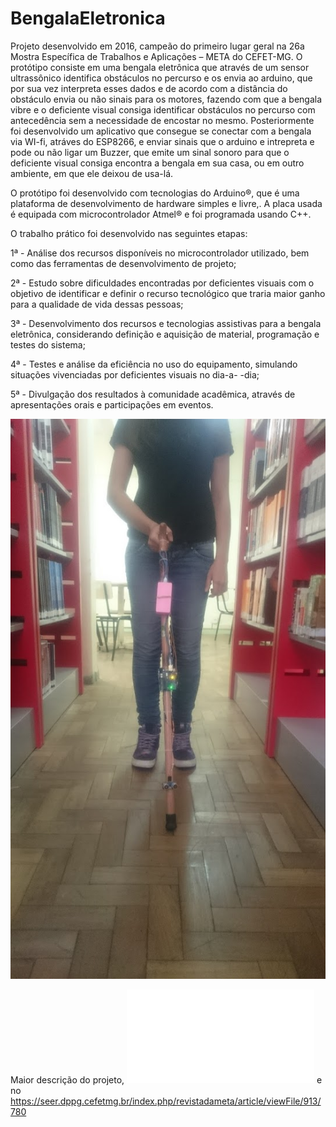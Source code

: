 # BengalaEletronica

Projeto desenvolvido em 2016, campeão do primeiro lugar geral na 26a Mostra Específica de Trabalhos e
Aplicações – META do CEFET-MG. O protótipo consiste em uma bengala eletrônica que através de um sensor ultrassônico identifica obstáculos no percurso e os envia ao arduino,
que por sua vez interpreta esses dados e de acordo com a distância do obstáculo envia ou não sinais para os motores, fazendo com que a bengala vibre e o deficiente visual
consiga identificar obstáculos no percurso com antecedência sem a necessidade de encostar no mesmo. Posteriormente foi desenvolvido um aplicativo que consegue se conectar com a 
bengala via WI-fi, atráves do ESP8266, e enviar sinais que o arduino e intrepreta e pode ou não ligar um Buzzer, que emite um sinal sonoro para que o deficiente visual consiga encontra a bengala em sua casa, ou em outro ambiente, em que ele deixou de usa-lá.

O protótipo foi desenvolvido com tecnologias do Arduino®, que é
uma plataforma de desenvolvimento de hardware simples e livre,. A placa usada é
equipada com microcontrolador Atmel® e foi programada usando C++.


O trabalho prático foi desenvolvido nas seguintes etapas: 

1ª - Análise
dos recursos disponíveis no microcontrolador utilizado, bem como
das ferramentas de desenvolvimento de projeto; 

2ª - Estudo sobre
dificuldades encontradas por deficientes visuais com o objetivo de
identificar e definir o recurso tecnológico que traria maior ganho
para a qualidade de vida dessas pessoas;

3ª - Desenvolvimento dos
recursos e tecnologias assistivas para a bengala eletrônica, considerando definição e aquisição de material, programação e testes do
sistema; 

4ª - Testes e análise da eficiência no uso do equipamento,
simulando situações vivenciadas por deficientes visuais no dia-a-
-dia; 

5ª - Divulgação dos resultados à comunidade acadêmica, através de apresentações orais e participações em eventos.

![Bengala](./Imagens/bengala_uso.JPG "Bengala")

Maior descrição do projeto, ![📄](./Relatório.pdf "Relatorio") e no https://seer.dppg.cefetmg.br/index.php/revistadameta/article/viewFile/913/780 
